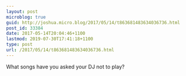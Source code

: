 ```yaml
---
layout: post
microblog: true
guid: http://joshua.micro.blog/2017/05/14/t863681483634036736.html
post_id: 33384
date: 2017-05-14T20:04:46+1100
lastmod: 2019-07-30T17:41:18+1100
type: post
url: /2017/05/14/t863681483634036736.html
---
```

What songs have you asked your DJ not to play?
